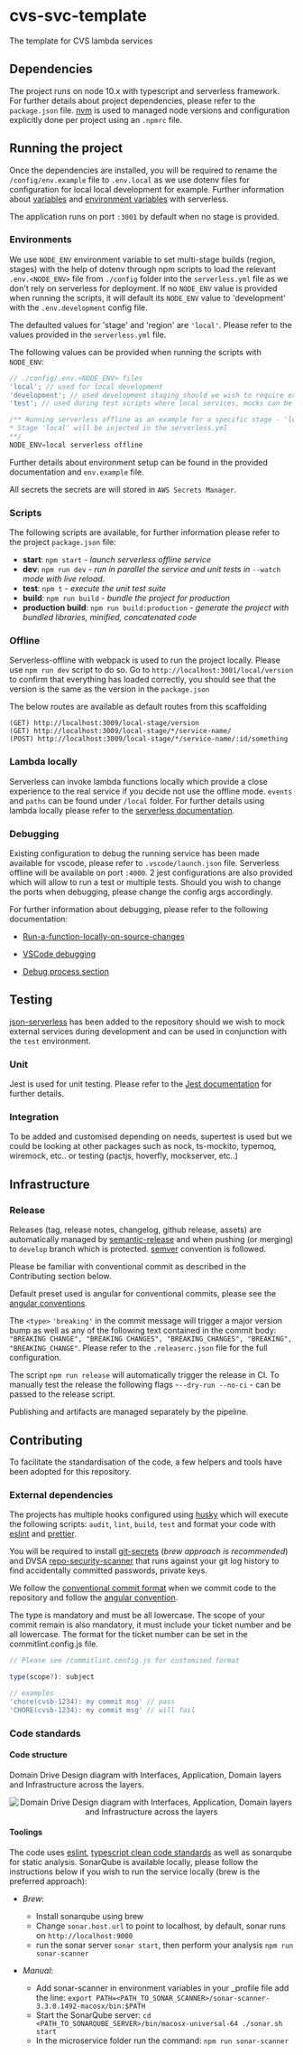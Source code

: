 # cvs-svc-template

The template for CVS lambda services

## Dependencies

The project runs on node 10.x with typescript and serverless framework. For further details about project dependencies, please refer to the `package.json` file.
[nvm](https://github.com/nvm-sh/nvm/blob/master/README.md) is used to managed node versions and configuration explicitly done per project using an `.npmrc` file.

## Running the project

Once the dependencies are installed, you will be required to rename the `/config/env.example` file to `.env.local` as we use dotenv files for configuration for local local development for example. Further information about [variables](https://www.serverless.com/framework/docs/providers/aws/guide/variables/) and [environment variables](https://www.serverless.com/framework/docs/environment-variables/) with serverless.

The application runs on port `:3001` by default when no stage is provided.

### Environments

We use `NODE_ENV` environment variable to set multi-stage builds (region, stages) with the help of dotenv through npm scripts to load the relevant `.env.<NODE_ENV>` file from `./config` folder into the `serverless.yml` file as we don't rely on serverless for deployment.
If no `NODE_ENV` value is provided when running the scripts, it will default its `NODE_ENV` value to 'development' with the `.env.development` config file.

The defaulted values for 'stage' and 'region' are `'local'`. Please refer to the values provided in the `serverless.yml` file.

The following values can be provided when running the scripts with `NODE_ENV`:

```ts
// ./config/.env.<NODE_ENV> files
'local'; // used for local development
'development'; // used development staging should we wish to require external services
'test'; // used during test scripts where local services, mocks can be used in conjonction
```

```ts
/** Running serverless offline as an example for a specific stage - 'local'.
* Stage 'local' will be injected in the serverless.yml
**/
NODE_ENV=local serverless offline

```

Further details about environment setup can be found in the provided documentation and `env.example` file.

All secrets the secrets are will stored in `AWS Secrets Manager`.

### Scripts

The following scripts are available, for further information please refer to the project `package.json` file:

- <b>start</b>: `npm start` - _launch serverless offline service_
- <b>dev</b>: `npm run dev` - _run in parallel the service and unit tests in_ `--watch` _mode with live reload_.
- <b>test</b>: `npm t` - _execute the unit test suite_
- <b>build</b>: `npm run build` - _bundle the project for production_
- <b>production build</b>: `npm run build:production` - _generate the project with bundled libraries, minified, concatenated code_

### Offline

Serverless-offline with webpack is used to run the project locally. Please use `npm run dev` script to do so. Go to `http://localhost:3001/local/version` to confirm that everything has loaded correctly, you should see that the version is the same as the version in the `package.json`

The below routes are available as default routes from this scaffolding

```
(GET) http://localhost:3009/local-stage/version
(GET) http://localhost:3009/local-stage/*/service-name/
(POST) http://localhost:3009/local-stage/*/service-name/:id/something
```

### Lambda locally

Serverless can invoke lambda functions locally which provide a close experience to the real service if you decide not use the offline mode. `events` and `paths` can be found under `/local` folder.
For further details using lambda locally please refer to the [serverless documentation](https://www.serverless.com/framework/docs/providers/aws/cli-reference/invoke-local/).

### Debugging

Existing configuration to debug the running service has been made available for vscode, please refer to `.vscode/launch.json` file. Serverless offline will be available on port `:4000`. 2 jest configurations are also provided which will allow to run a test or multiple tests.
Should you wish to change the ports when debugging, please change the config args accordingly.

For further information about debugging, please refer to the following documentation:

- [Run-a-function-locally-on-source-changes](https://github.com/serverless-heaven/serverless-webpack#run-a-function-locally-on-source-changes)

- [VSCode debugging](https://github.com/serverless-heaven/serverless-webpack#vscode-debugging)

- [Debug process section](https://www.serverless.com/plugins/serverless-offline#usage-with-webpack)

## Testing

[json-serverless](https://github.com/pharindoko/json-serverless) has been added to the repository should we wish to mock external services during development and can be used in conjunction with the `test` environment.

### Unit

Jest is used for unit testing.
Please refer to the [Jest documentation](https://jestjs.io/docs/en/getting-started) for further details.

### Integration

To be added and customised depending on needs, supertest is used but we could be looking at other packages such as nock, ts-mockito, typemoq, wiremock, etc.. or testing (pactjs, hoverfly, mockserver, etc..)

## Infrastructure

<Insert Design>

### Release

Releases (tag, release notes, changelog, github release, assets) are automatically managed by [semantic-release](https://semantic-release.gitbook.io/semantic-release/) and when pushing (or merging) to `develop` branch which is protected. [semver](https://semver.org/) convention is followed.

Please be familiar with conventional commit as described in the Contributing section below.

Default preset used is angular for conventional commits, please see the [angular conventions](https://github.com/conventional-changelog/commitlint/tree/master/%40commitlint/config-conventional#type-enum).

The `<type>` `'breaking'` in the commit message will trigger a major version bump as well as any of the following text contained in the commit body: `"BREAKING CHANGE", "BREAKING CHANGES", "BREAKING_CHANGES", "BREAKING", "BREAKING_CHANGE"`. Please refer to the `.releaserc.json` file for the full configuration.

The script `npm run release` will automatically trigger the release in CI. To manually test the release the following flags -`--dry-run --no-ci` - can be passed to the release script.

Publishing and artifacts are managed separately by the pipeline.

## Contributing

To facilitate the standardisation of the code, a few helpers and tools have been adopted for this repository.

### External dependencies

The projects has multiple hooks configured using [husky](https://github.com/typicode/husky#readme) which will execute the following scripts: `audit`, `lint`, `build`, `test` and format your code with [eslint](https://github.com/typescript-eslint/typescript-eslint#readme) and [prettier](https://github.com/prettier/prettier).

You will be required to install [git-secrets](https://github.com/awslabs/git-secrets) (_brew approach is recommended_) and DVSA [repo-security-scanner](https://github.com/UKHomeOffice/repo-security-scanner) that runs against your git log history to find accidentally committed passwords, private keys.

We follow the [conventional commit format](https://www.conventionalcommits.org/en/v1.0.0/) when we commit code to the repository and follow the [angular convention](https://github.com/conventional-changelog/commitlint/tree/master/%40commitlint/config-conventional#type-enum).

The type is mandatory and must be all lowercase.
The scope of your commit remain is also mandatory, it must include your ticket number and be all lowercase. The format for the ticket number can be set in the commitlint.config.js file.

```js
// Please see /commitlint.config.js for customised format

type(scope?): subject

// examples
'chore(cvsb-1234): my commit msg' // pass
'CHORE(cvsb-1234): my commit msg' // will fail

```

### Code standards

#### Code structure

Domain Drive Design diagram with Interfaces, Application, Domain layers and Infrastructure across the layers.

<p align="center">
  <img src="./docs/DDD_architecture.jpg" alt="Domain Drive Design diagram with Interfaces, Application, Domain layers and Infrastructure across the layers" >
</p>

#### Toolings

The code uses [eslint](https://eslint.org/docs/user-guide/getting-started), [typescript clean code standards](https://github.com/labs42io/clean-code-typescript) as well as sonarqube for static analysis.
SonarQube is available locally, please follow the instructions below if you wish to run the service locally (brew is the preferred approach):

- _Brew_:

  - Install sonarqube using brew
  - Change `sonar.host.url` to point to localhost, by default, sonar runs on `http://localhost:9000`
  - run the sonar server `sonar start`, then perform your analysis `npm run sonar-scanner`

- _Manual_:
  - Add sonar-scanner in environment variables in your \_profile file add the line: `export PATH=<PATH_TO_SONAR_SCANNER>/sonar-scanner-3.3.0.1492-macosx/bin:$PATH`
  - Start the SonarQube server: `cd <PATH_TO_SONARQUBE_SERVER>/bin/macosx-universal-64 ./sonar.sh start`
  - In the microservice folder run the command: `npm run sonar-scanner`
